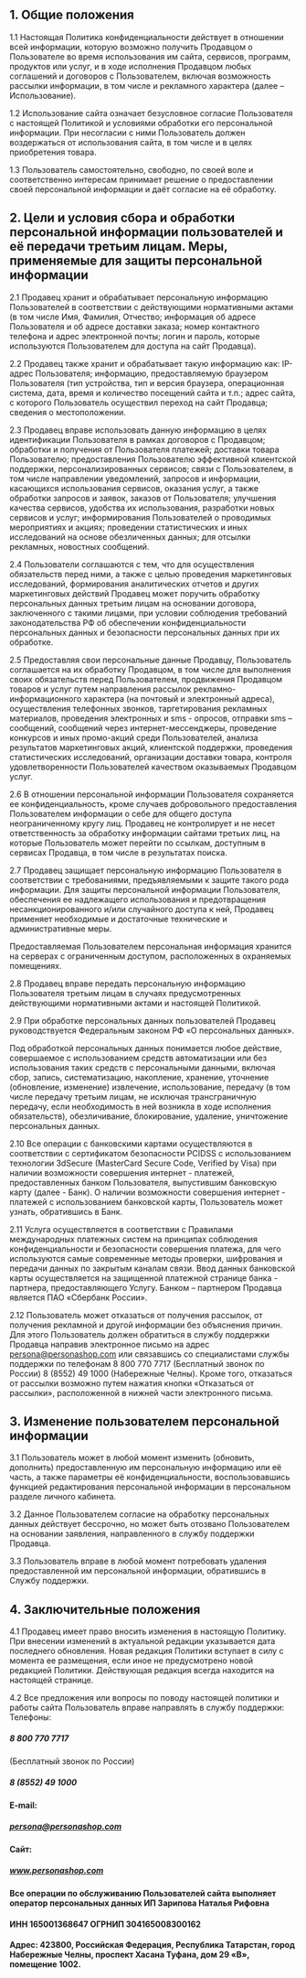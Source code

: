 ## 1. Общие положения

1.1 Настоящая Политика конфиденциальности действует в отношении всей информации, которую возможно получить Продавцом о Пользователе во время использования им сайта, сервисов, программ, продуктов или услуг, и в ходе исполнения Продавцом любых соглашений и договоров с Пользователем, включая возможность рассылки информации, в том числе и рекламного характера (далее – Использование).

1.2 Использование сайта означает безусловное согласие Пользователя с настоящей Политикой и условиями обработки его персональной информации. При несогласии с ними Пользователь должен воздержаться от использования сайта, в том числе и в целях приобретения товара.

1.3 Пользователь самостоятельно, свободно, по своей воле и соответственно интересам принимает решение о предоставлении своей персональной информации и даёт согласие на её обработку.

## 2. Цели и условия сбора и обработки персональной информации пользователей и её передачи третьим лицам. Меры, применяемые для защиты персональной информации

2.1 Продавец хранит и обрабатывает персональную информацию Пользователей в соответствии с действующими нормативными актами (в том числе Имя, Фамилия, Отчество; информация об адресе Пользователя и об адресе доставки заказа; номер контактного телефона и адрес электронной почты; логин и пароль, которые используются Пользователем для доступа на сайт Продавца).

2.2 Продавец также хранит и обрабатывает такую информацию как: IP-адрес Пользователя; информацию, предоставляемую браузером Пользователя (тип устройства, тип и версия браузера, операционная система, дата, время и количество посещений сайта и т.п.; адрес сайта, с которого Пользователь осуществил переход на сайт Продавца; сведения о местоположении.

2.3 Продавец вправе использовать данную информацию в целях идентификации Пользователя в рамках договоров с Продавцом; обработки и получения от Пользователя платежей; доставки товара Пользователю; предоставления Пользователю эффективной клиентской поддержки, персонализированных сервисов; связи с Пользователем, в том числе направлении уведомлений, запросов и информации, касающихся использования сервисов, оказания услуг, а также обработки запросов и заявок, заказов от Пользователя; улучшения качества сервисов, удобства их использования, разработки новых сервисов и услуг; информирования Пользователей о проводимых мероприятиях и акциях; проведении статистических и иных исследований на основе обезличенных данных; для отсылки рекламных, новостных сообщений.

2.4 Пользователи соглашаются с тем, что для осуществления обязательств перед ними, а также с целью проведения маркетинговых исследований, формирования аналитических отчетов и других маркетинговых действий Продавец может поручить обработку персональных данных третьим лицам на основании договора, заключенного с такими лицами, при условии соблюдения требований законодательства РФ об обеспечении конфиденциальности персональных данных и безопасности персональных данных при их обработке.

2.5 Предоставляя свои персональные данные Продавцу, Пользователь соглашается на их обработку Продавцом, в том числе для выполнения своих обязательств перед Пользователем, продвижения Продавцом товаров и услуг путем направления рассылок рекламно-информационного характера (на почтовый и электронный адреса), осуществления телефонных звонков, таргетирования рекламных материалов, проведения электронных и sms - опросов, отправки sms – сообщений, сообщений через интернет-мессенджеры, проведение конкурсов и иных промо-акций среди Пользователей, анализа результатов маркетинговых акций, клиентской поддержки, проведения статистических исследований, организации доставки товара, контроля удовлетворенности Пользователей качеством оказываемых Продавцом услуг.

2.6 В отношении персональной информации Пользователя сохраняется ее конфиденциальность, кроме случаев добровольного предоставления Пользователем информации о себе для общего доступа неограниченному кругу лиц. Продавец не контролирует и не несет ответственность за обработку информации сайтами третьих лиц, на которые Пользователь может перейти по ссылкам, доступным в сервисах Продавца, в том числе в результатах поиска.

2.7 Продавец защищает персональную информацию Пользователя в соответствии с требованиями, предъявляемыми к защите такого рода информации. Для защиты персональной информации Пользователя, обеспечения ее надлежащего использования и предотвращения несанкционированного и/или случайного доступа к ней, Продавец применяет необходимые и достаточные технические и административные меры.

Предоставляемая Пользователем персональная информация хранится на серверах с ограниченным доступом, расположенных в охраняемых помещениях.

2.8 Продавец вправе передать персональную информацию Пользователя третьим лицам в случаях предусмотренных действующими нормативными актами и настоящей Политикой.

2.9 При обработке персональных данных пользователей Продавец руководствуется Федеральным законом РФ «О персональных данных».

Под обработкой персональных данных понимается любое действие, совершаемое с использованием средств автоматизации или без использования таких средств с персональными данными, включая сбор, запись, систематизацию, накопление, хранение, уточнение (обновление, изменение) извлечение, использование, передачу (в том числе передачу третьим лицам, не исключая трансграничную передачу, если необходимость в ней возникла в ходе исполнения обязательств), обезличивание, блокирование, удаление, уничтожение персональных данных.

2.10 Все операции с банковскими картами осуществляются в соответствии с сертификатом безопасности PCIDSS c использованием технологии 3dSecure (MasterCard Secure Code, Verified by Visa) при наличии возможности совершения интернет - платежей, предоставленных банком Пользователя, выпустившим банковскую карту (далее - Банк). О наличии возможности совершения интернет - платежей с использованием банковской карты, Пользователь может узнать, обратившись в Банк.

2.11 Услуга осуществляется в соответствии с Правилами международных платежных систем на принципах соблюдения конфиденциальности и безопасности совершения платежа, для чего используются самые современные методы проверки, шифрования и передачи данных по закрытым каналам связи. Ввод данных банковской карты осуществляется на защищенной платежной странице банка - партнера, предоставляющего Услугу. Банком – партнером Продавца является ПАО «Сбербанк России».

2.12 Пользователь может отказаться от получения рассылок, от получения рекламной и другой информации без объяснения причин. Для этого Пользователь должен обратиться в службу поддержки Продавца направив электронное письмо на адрес persona@personashop.com или связавшись со специалистами службы поддержки по телефонам 8 800 770 7717 (Бесплатный звонок по России) 8 (8552) 49 1000 (Набережные Челны). Кроме того, отказаться от рассылки возможно путем нажатия кнопки «Отказаться от рассылки», расположенной в нижней части электронного письма.

## 3. Изменение пользователем персональной информации

3.1 Пользователь может в любой момент изменить (обновить, дополнить) предоставленную им персональную информацию или её часть, а также параметры её конфиденциальности, воспользовавшись функцией редактирования персональной информации в персональном разделе личного кабинета.

3.2 Данное Пользователем согласие на обработку персональных данных действует бессрочно, но может быть отозвано Пользователем на основании заявления, направленного в службу поддержки Продавца.

3.3 Пользователь вправе в любой момент потребовать удаления предоставленной им персональной информации, обратившись в Службу поддержки.

## 4. Заключительные положения

4.1 Продавец имеет право вносить изменения в настоящую Политику. При внесении изменений в актуальной редакции указывается дата последнего обновления. Новая редакция Политики вступает в силу с момента ее размещения, если иное не предусмотрено новой редакцией Политики. Действующая редакция всегда находится на настоящей странице.

4.2 Все предложения или вопросы по поводу настоящей политики и работы сайта Пользователь вправе направлять в службу поддержки:
Телефоны:

##### 8 800 770 7717

(Бесплатный звонок по России)

##### 8 (8552) 49 1000

#### E-mail:

##### persona@personashop.com

#### Сайт:

##### www.personashop.com

#### Все операции по обслуживанию Пользователей сайта выполняет оператор персональных данных ИП Зарипова Наталья Рифовна

#### ИНН 165001368647 ОГРНИП 304165008300162

#### Адрес: 423800, Российская Федерация, Республика Татарстан, город Набережные Челны, проспект Хасана Туфана, дом 29 «В», помещение 1002.
